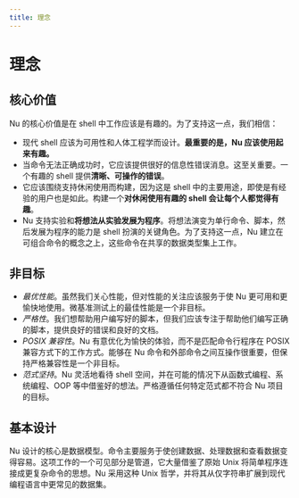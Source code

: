 ```yaml
---
title: 理念
---
```


# 理念

## 核心价值

Nu 的核心价值是在 shell 中工作应该是有趣的。为了支持这一点，我们相信：

- 现代 shell 应该为可用性和人体工程学而设计。**最重要的是，Nu 应该使用起来有趣。**
- 当命令无法正确成功时，它应该提供很好的信息性错误消息。这至关重要。一个有趣的 shell 提供**清晰、可操作的错误**。
- 它应该围绕支持休闲使用而构建，因为这是 shell 中的主要用途，即使是有经验的用户也是如此。构建一个**对休闲使用有趣的 shell 会让每个人都觉得有趣**。
- Nu 支持实验和**将想法从实验发展为程序**。将想法演变为单行命令、脚本，然后发展为程序的能力是 shell 扮演的关键角色。为了支持这一点，Nu 建立在可组合命令的概念之上，这些命令在共享的数据类型集上工作。

## 非目标

- _最优性能_。虽然我们关心性能，但对性能的关注应该服务于使 Nu 更可用和更愉快地使用。微基准测试上的最佳性能是一个非目标。
- _严格性_。我们想帮助用户编写好的脚本，但我们应该专注于帮助他们编写正确的脚本，提供良好的错误和良好的文档。
- _POSIX 兼容性_。Nu 有意优化为愉快的体验，而不是匹配命令行程序在 POSIX 兼容方式下的工作方式。能够在 Nu 命令和外部命令之间互操作很重要，但保持严格兼容性是一个非目标。
- _范式坚持_。Nu 灵活地看待 shell 空间，并在可能的情况下从函数式编程、系统编程、OOP 等中借鉴好的想法。严格遵循任何特定范式都不符合 Nu 项目的目标。

## 基本设计

Nu 设计的核心是数据模型。命令主要服务于使创建数据、处理数据和查看数据变得容易。这项工作的一个可见部分是管道，它大量借鉴了原始 Unix 将简单程序连接成更复杂命令的思想。Nu 采用这种 Unix 哲学，并将其从仅字符串扩展到现代编程语言中更常见的数据集。
